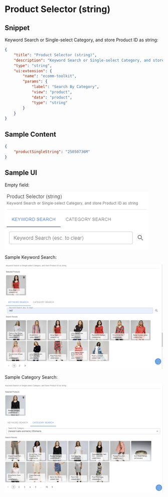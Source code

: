 # Product Selector (string)

## Snippet

Keyword Search or Single-select Category, and store Product ID as string:

```json
{
    "title": "Product Selector (string)",
    "description": "Keyword Search or Single-select Category, and store Product ID as string",
    "type": "string",
    "ui:extension": {
        "name": "ecomm-toolkit",
        "params": {
            "label": "Search By Category",
            "view": "product",
            "data": "product",
            "type": "string"
        }
    }
}
```

## Sample Content

```json
{
    "productSingleString": "25050736M"
}
```

## Sample UI

Empty field:

![Sample UI](../../media/product-selector-string.png)

Sample Keyword Search:

![Sample UI](../../media/product-selector-key1.png)

Sample Category Search:

![Sample UI](../../media/product-selector-cat1.png)
